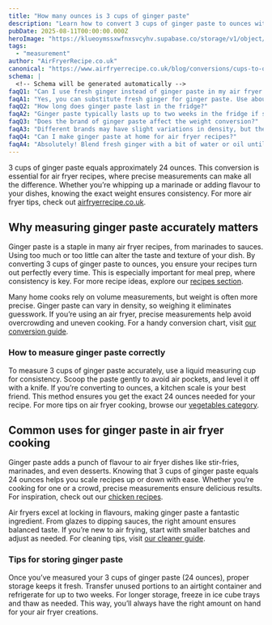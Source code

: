```yaml
---
title: "How many ounces is 3 cups of ginger paste"
description: "Learn how to convert 3 cups of ginger paste to ounces with our simple guide. Perfect for air fryer recipes and precise cooking measurements."
pubDate: 2025-08-11T00:00:00.000Z
heroImage: "https://klueoymssxwfnxsvcyhv.supabase.co/storage/v1/object/public/Shmucket/how-many-ounces-is-3-cups-of-ginger-paste.webp"
tags:
  - "measurement"
author: "AirFryerRecipe.co.uk"
canonical: "https://www.airfryerrecipe.co.uk/blog/conversions/cups-to-ounces/how-many-ounces-is-3-cups-of-ginger-paste"
schema: |
  <!-- Schema will be generated automatically -->
faqQ1: "Can I use fresh ginger instead of ginger paste in my air fryer recipes?"
faqA1: "Yes, you can substitute fresh ginger for ginger paste. Use about 1 tablespoon of grated fresh ginger for every tablespoon of ginger paste. Fresh ginger may have a slightly stronger flavour, so adjust to taste."
faqQ2: "How long does ginger paste last in the fridge?"
faqA2: "Ginger paste typically lasts up to two weeks in the fridge if stored in an airtight container. For longer storage, freeze it in small portions. Always check for mould or off smells before use."
faqQ3: "Does the brand of ginger paste affect the weight conversion?"
faqA3: "Different brands may have slight variations in density, but the general conversion of 3 cups to 24 ounces remains reliable. For precision, weigh your ginger paste if the recipe calls for exact measurements."
faqQ4: "Can I make ginger paste at home for air fryer recipes?"
faqA4: "Absolutely! Blend fresh ginger with a bit of water or oil until smooth. Homemade ginger paste can be fresher and more flavourful. Store it properly to maintain its quality for your air fryer dishes."
---
```

<p>3 cups of ginger paste equals approximately 24 ounces. This conversion is essential for air fryer recipes, where precise measurements can make all the difference. Whether you’re whipping up a marinade or adding flavour to your dishes, knowing the exact weight ensures consistency. For more air fryer tips, check out <a href=https://www.airfryerrecipe.co.uk>airfryerrecipe.co.uk</a>.</p>  

<h2>Why measuring ginger paste accurately matters</h2>  
<p>Ginger paste is a staple in many air fryer recipes, from marinades to sauces. Using too much or too little can alter the taste and texture of your dish. By converting 3 cups of ginger paste to ounces, you ensure your recipes turn out perfectly every time. This is especially important for meal prep, where consistency is key. For more recipe ideas, explore our <a href=https://www.airfryerrecipe.co.uk/recipes>recipes section</a>.</p>  

<p>Many home cooks rely on volume measurements, but weight is often more precise. Ginger paste can vary in density, so weighing it eliminates guesswork. If you’re using an air fryer, precise measurements help avoid overcrowding and uneven cooking. For a handy conversion chart, visit <a href=https://www.airfryerrecipe.co.uk/air-fryer-conversion-chart>our conversion guide</a>.</p>  

<h3>How to measure ginger paste correctly</h3>  
<p>To measure 3 cups of ginger paste accurately, use a liquid measuring cup for consistency. Scoop the paste gently to avoid air pockets, and level it off with a knife. If you’re converting to ounces, a kitchen scale is your best friend. This method ensures you get the exact 24 ounces needed for your recipe. For more tips on air fryer cooking, browse our <a href=https://www.airfryerrecipe.co.uk/recipe-category/vegetables>vegetables category</a>.</p>  

<h2>Common uses for ginger paste in air fryer cooking</h2>  
<p>Ginger paste adds a punch of flavour to air fryer dishes like stir-fries, marinades, and even desserts. Knowing that 3 cups of ginger paste equals 24 ounces helps you scale recipes up or down with ease. Whether you’re cooking for one or a crowd, precise measurements ensure delicious results. For inspiration, check out our <a href=https://www.airfryerrecipe.co.uk/recipe-category/chicken>chicken recipes</a>.</p>  

<p>Air fryers excel at locking in flavours, making ginger paste a fantastic ingredient. From glazes to dipping sauces, the right amount ensures balanced taste. If you’re new to air frying, start with smaller batches and adjust as needed. For cleaning tips, visit <a href=https://www.airfryerrecipe.co.uk/air-fryer-cleaner>our cleaner guide</a>.</p>  

<h3>Tips for storing ginger paste</h3>  
<p>Once you’ve measured your 3 cups of ginger paste (24 ounces), proper storage keeps it fresh. Transfer unused portions to an airtight container and refrigerate for up to two weeks. For longer storage, freeze in ice cube trays and thaw as needed. This way, you’ll always have the right amount on hand for your air fryer creations.</p>

